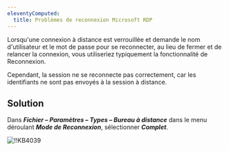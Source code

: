 ```yaml
---
eleventyComputed:
  title: Problèmes de reconnexion Microsoft RDP
---
```

Lorsqu'une connexion à distance est verrouillée et demande le nom d'utilisateur et le mot de passe pour se reconnecter, au lieu de fermer et de relancer la connexion, vous utiliseriez typiquement la fonctionnalité de Reconnexion.

Cependant, la session ne se reconnecte pas correctement, car les identifiants ne sont pas envoyés à la session à distance.

## Solution
Dans ***Fichier – Paramètres – Types – Bureau à distance*** dans le menu déroulant ***Mode de Reconnexion***, sélectionner ***Complet***.

![!!KB4039](https://cdnweb.devolutions.net/docs/docs_en_kb_KB4039.png)
